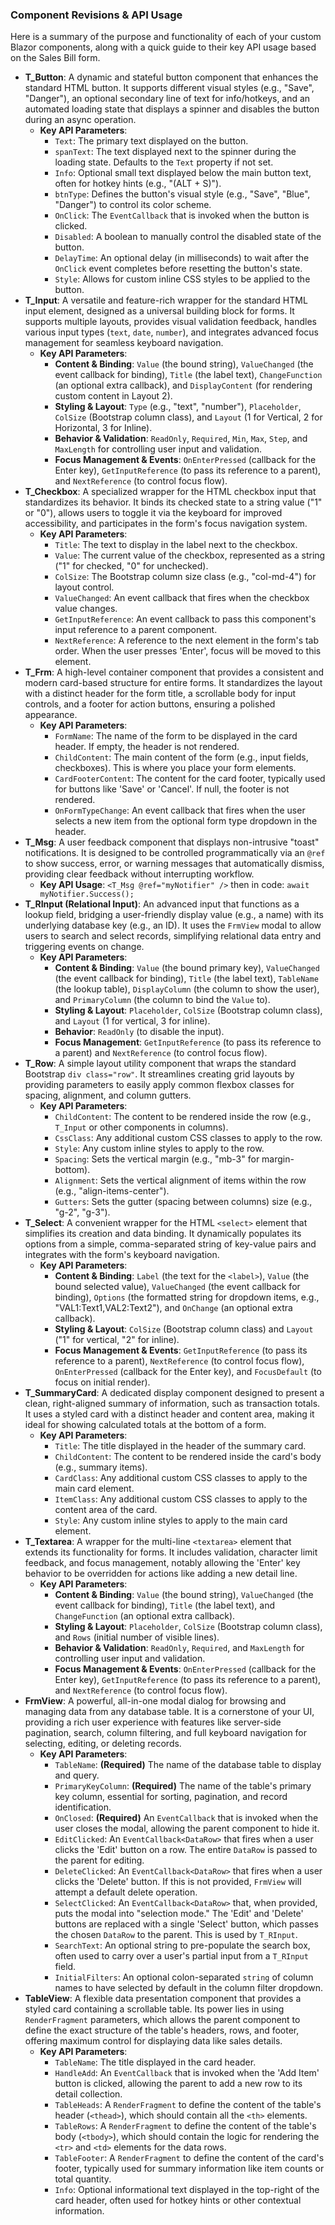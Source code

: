 ### Component Revisions & API Usage

Here is a summary of the purpose and functionality of each of your custom Blazor components, along with a quick guide to their key API usage based on the Sales Bill form.

- **T_Button**: A dynamic and stateful button component that enhances the standard HTML button. It supports different visual styles (e.g., "Save", "Danger"), an optional secondary line of text for info/hotkeys, and an automated loading state that displays a spinner and disables the button during an async operation.
    - **Key API Parameters**:
        - `Text`: The primary text displayed on the button.
        - `spanText`: The text displayed next to the spinner during the loading state. Defaults to the `Text` property if not set.
        - `Info`: Optional small text displayed below the main button text, often for hotkey hints (e.g., "(ALT + S)").
        - `btnType`: Defines the button's visual style (e.g., "Save", "Blue", "Danger") to control its color scheme.
        - `OnClick`: The `EventCallback` that is invoked when the button is clicked.
        - `Disabled`: A boolean to manually control the disabled state of the button.
        - `DelayTime`: An optional delay (in milliseconds) to wait after the `OnClick` event completes before resetting the button's state.
        - `Style`: Allows for custom inline CSS styles to be applied to the button.
- **T_Input**: A versatile and feature-rich wrapper for the standard HTML input element, designed as a universal building block for forms. It supports multiple layouts, provides visual validation feedback, handles various input types (`text`, `date`, `number`), and integrates advanced focus management for seamless keyboard navigation.
    - **Key API Parameters**:
        - **Content & Binding**: `Value` (the bound string), `ValueChanged` (the event callback for binding), `Title` (the label text), `ChangeFunction` (an optional extra callback), and `DisplayContent` (for rendering custom content in Layout 2).
        - **Styling & Layout**: `Type` (e.g., "text", "number"), `Placeholder`, `ColSize` (Bootstrap column class), and `Layout` (1 for Vertical, 2 for Horizontal, 3 for Inline).
        - **Behavior & Validation**: `ReadOnly`, `Required`, `Min`, `Max`, `Step`, and `MaxLength` for controlling user input and validation.
        - **Focus Management & Events**: `OnEnterPressed` (callback for the Enter key), `GetInputReference` (to pass its reference to a parent), and `NextReference` (to control focus flow).
- **T_Checkbox**: A specialized wrapper for the HTML checkbox input that standardizes its behavior. It binds its checked state to a string value ("1" or "0"), allows users to toggle it via the keyboard for improved accessibility, and participates in the form's focus navigation system.
    - **Key API Parameters**:
        - `Title`: The text to display in the label next to the checkbox.
        - `Value`: The current value of the checkbox, represented as a string ("1" for checked, "0" for unchecked).
        - `ColSize`: The Bootstrap column size class (e.g., "col-md-4") for layout control.
        - `ValueChanged`: An event callback that fires when the checkbox value changes.
        - `GetInputReference`: An event callback to pass this component's input reference to a parent component.
        - `NextReference`: A reference to the next element in the form's tab order. When the user presses 'Enter', focus will be moved to this element.
- **T_Frm**: A high-level container component that provides a consistent and modern card-based structure for entire forms. It standardizes the layout with a distinct header for the form title, a scrollable body for input controls, and a footer for action buttons, ensuring a polished appearance.
    - **Key API Parameters**:
        - `FormName`: The name of the form to be displayed in the card header. If empty, the header is not rendered.
        - `ChildContent`: The main content of the form (e.g., input fields, checkboxes). This is where you place your form elements.
        - `CardFooterContent`: The content for the card footer, typically used for buttons like 'Save' or 'Cancel'. If null, the footer is not rendered.
        - `OnFormTypeChange`: An event callback that fires when the user selects a new item from the optional form type dropdown in the header.
- **T_Msg**: A user feedback component that displays non-intrusive "toast" notifications. It is designed to be controlled programmatically via an `@ref` to show success, error, or warning messages that automatically dismiss, providing clear feedback without interrupting workflow.
    - **Key API Usage**: `<T_Msg @ref="myNotifier" />` then in code: `await myNotifier.Success();`
- **T_RInput (Relational Input)**: An advanced input that functions as a lookup field, bridging a user-friendly display value (e.g., a name) with its underlying database key (e.g., an ID). It uses the `FrmView` modal to allow users to search and select records, simplifying relational data entry and triggering events on change.
    - **Key API Parameters**:
        - **Content & Binding**: `Value` (the bound primary key), `ValueChanged` (the event callback for binding), `Title` (the label text), `TableName` (the lookup table), `DisplayColumn` (the column to show the user), and `PrimaryColumn` (the column to bind the `Value` to).
        - **Styling & Layout**: `Placeholder`, `ColSize` (Bootstrap column class), and `Layout` (1 for vertical, 3 for inline).
        - **Behavior**: `ReadOnly` (to disable the input).
        - **Focus Management**: `GetInputReference` (to pass its reference to a parent) and `NextReference` (to control focus flow).
- **T_Row**: A simple layout utility component that wraps the standard Bootstrap `div class="row"`. It streamlines creating grid layouts by providing parameters to easily apply common flexbox classes for spacing, alignment, and column gutters.
    - **Key API Parameters**:
        - `ChildContent`: The content to be rendered inside the row (e.g., `T_Input` or other components in columns).
        - `CssClass`: Any additional custom CSS classes to apply to the row.
        - `Style`: Any custom inline styles to apply to the row.
        - `Spacing`: Sets the vertical margin (e.g., "mb-3" for margin-bottom).
        - `Alignment`: Sets the vertical alignment of items within the row (e.g., "align-items-center").
        - `Gutters`: Sets the gutter (spacing between columns) size (e.g., "g-2", "g-3").
- **T_Select**: A convenient wrapper for the HTML `<select>` element that simplifies its creation and data binding. It dynamically populates its options from a simple, comma-separated string of key-value pairs and integrates with the form's keyboard navigation.
    - **Key API Parameters**:
        - **Content & Binding**: `Label` (the text for the `<label>`), `Value` (the bound selected value), `ValueChanged` (the event callback for binding), `Options` (the formatted string for dropdown items, e.g., "VAL1:Text1,VAL2:Text2"), and `OnChange` (an optional extra callback).
        - **Styling & Layout**: `ColSize` (Bootstrap column class) and `Layout` ("1" for vertical, "2" for inline).
        - **Focus Management & Events**: `GetInputReference` (to pass its reference to a parent), `NextReference` (to control focus flow), `OnEnterPressed` (callback for the Enter key), and `FocusDefault` (to focus on initial render).
- **T_SummaryCard**: A dedicated display component designed to present a clean, right-aligned summary of information, such as transaction totals. It uses a styled card with a distinct header and content area, making it ideal for showing calculated totals at the bottom of a form.
    - **Key API Parameters**:
        - `Title`: The title displayed in the header of the summary card.
        - `ChildContent`: The content to be rendered inside the card's body (e.g., summary items).
        - `CardClass`: Any additional custom CSS classes to apply to the main card element.
        - `ItemClass`: Any additional custom CSS classes to apply to the content area of the card.
        - `Style`: Any custom inline styles to apply to the main card element.
- **T_Textarea**: A wrapper for the multi-line `<textarea>` element that extends its functionality for forms. It includes validation, character limit feedback, and focus management, notably allowing the 'Enter' key behavior to be overridden for actions like adding a new detail line.
    - **Key API Parameters**:
        - **Content & Binding**: `Value` (the bound string), `ValueChanged` (the event callback for binding), `Title` (the label text), and `ChangeFunction` (an optional extra callback).
        - **Styling & Layout**: `Placeholder`, `ColSize` (Bootstrap column class), and `Rows` (initial number of visible lines).
        - **Behavior & Validation**: `ReadOnly`, `Required`, and `MaxLength` for controlling user input and validation.
        - **Focus Management & Events**: `OnEnterPressed` (callback for the Enter key), `GetInputReference` (to pass its reference to a parent), and `NextReference` (to control focus flow).
- **FrmView**: A powerful, all-in-one modal dialog for browsing and managing data from any database table. It is a cornerstone of your UI, providing a rich user experience with features like server-side pagination, search, column filtering, and full keyboard navigation for selecting, editing, or deleting records.
    - **Key API Parameters**:
        - `TableName`: **(Required)** The name of the database table to display and query.
        - `PrimaryKeyColumn`: **(Required)** The name of the table's primary key column, essential for sorting, pagination, and record identification.
        - `OnClosed`: **(Required)** An `EventCallback` that is invoked when the user closes the modal, allowing the parent component to hide it.
        - `EditClicked`: An `EventCallback<DataRow>` that fires when a user clicks the 'Edit' button on a row. The entire `DataRow` is passed to the parent for editing.
        - `DeleteClicked`: An `EventCallback<DataRow>` that fires when a user clicks the 'Delete' button. If this is not provided, `FrmView` will attempt a default delete operation.
        - `SelectClicked`: An `EventCallback<DataRow>` that, when provided, puts the modal into "selection mode." The 'Edit' and 'Delete' buttons are replaced with a single 'Select' button, which passes the chosen `DataRow` to the parent. This is used by `T_RInput`.
        - `SearchText`: An optional string to pre-populate the search box, often used to carry over a user's partial input from a `T_RInput` field.
        - `InitialFilters`: An optional colon-separated `string` of column names to have selected by default in the column filter dropdown.
- **TableView**: A flexible data presentation component that provides a styled card containing a scrollable table. Its power lies in using `RenderFragment` parameters, which allows the parent component to define the exact structure of the table's headers, rows, and footer, offering maximum control for displaying data like sales details.
    - **Key API Parameters**:
        - `TableName`: The title displayed in the card header.
        - `HandleAdd`: An `EventCallback` that is invoked when the 'Add Item' button is clicked, allowing the parent to add a new row to its detail collection.
        - `TableHeads`: A `RenderFragment` to define the content of the table's header (`<thead>`), which should contain all the `<th>` elements.
        - `TableRows`: A `RenderFragment` to define the content of the table's body (`<tbody>`), which should contain the logic for rendering the `<tr>` and `<td>` elements for the data rows.
        - `TableFooter`: A `RenderFragment` to define the content of the card's footer, typically used for summary information like item counts or total quantity.
        - `Info`: Optional informational text displayed in the top-right of the card header, often used for hotkey hints or other contextual information.
